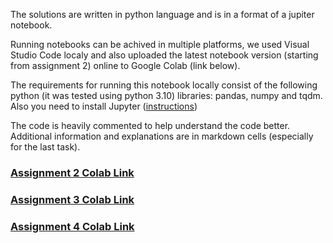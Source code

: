 <p>The solutions are written in python language and is in a format of a jupiter notebook.</p>
<p>Running notebooks can be achived in multiple platforms, we used Visual Studio Code localy and also uploaded the latest notebook version (starting from assignment 2) online to Google Colab (link below). </p>
<p>The requirements for running this notebook locally consist of the following python (it was tested using python 3.10) libraries: pandas, numpy and tqdm. Also you need to install Jupyter (<a href="https://jupyter.org/install">instructions</a>)</p>
<p>The code is heavily commented to help understand the code better. Additional information and explanations are in markdown cells (especially for the last task). </p>

<h3> <a href="https://colab.research.google.com/drive/1-dws018SDYCZy48mBJCMw8LF2le31LJE?usp=sharing">Assignment 2 Colab Link</a></h3>
<h3> <a href="https://colab.research.google.com/drive/1j4I1iVzW0DlXZQmpxlkhUHBlAfnquu7C?usp=sharing">Assignment 3 Colab Link</a></h3>
<h3> <a href="https://colab.research.google.com/drive/1CBcw-qJM5bBNnj0Ssbtxlb7VkQMr_S70?usp=sharing">Assignment 4 Colab Link</a></h3>